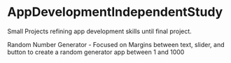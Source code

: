 # AppDevelopmentIndependentStudy
Small Projects refining app development skills until final project. 

Random Number Generator - Focused on Margins between text, slider, and button to create a random generator app between 1 and 1000
